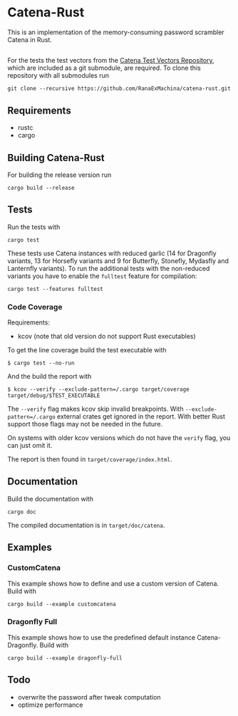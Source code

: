 # Catena-Rust

This is an implementation of the memory-consuming password scrambler Catena in
Rust.

##

For the tests the test vectors from the [Catena Test Vectors
Repository](https://github.com/RanaExMachina/catena-testvectors), which are
included as a git submodule, are required. To clone this repository with all
submodules run

```
git clone --recursive https://github.com/RanaExMachina/catena-rust.git
```

## Requirements

- rustc
- cargo

## Building Catena-Rust

For building the release version run

```
cargo build --release
```

## Tests

Run the tests with

```
cargo test
```

These tests use Catena instances with reduced garlic (14 for Dragonfly variants,
13 for Horsefly variants and 9 for Butterfly, Stonefly, Mydasfly and Lanternfly
variants).  To run the additional tests with the non-reduced variants you have
to enable the `fulltest` feature for compilation:

```
cargo test --features fulltest
```

### Code Coverage

Requirements:
- kcov (note that old version do not support Rust executables)

To get the line coverage build the test executable with

```
$ cargo test --no-run
```

And the build the report with

```
$ kcov --verify --exclude-pattern=/.cargo target/coverage target/debug/$TEST_EXECUTABLE
```

The `--verify` flag makes kcov skip invalid breakpoints. With
`--exclude-pattern=/.cargo` external crates get ignored in the report. With
better Rust support those flags may not be needed in the future.

On systems with older kcov versions which do not have the `verify` flag, you can
just omit it.

The report is then found in `target/coverage/index.html`.

## Documentation

Build the documentation with

```
cargo doc
```

The compiled documentation is in `target/doc/catena`.

## Examples

### CustomCatena

This example shows how to define and use a custom version of Catena.
Build with

```
cargo build --example customcatena
```

### Dragonfly Full

This example shows how to use the predefined default instance Catena-Dragonfly.
Build with

```
cargo build --example dragonfly-full
```

## Todo

- overwrite the password after tweak computation
- optimize performance
